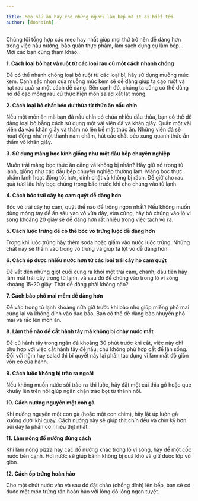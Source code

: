 ```yaml
---

title: Mẹo nấu ăn hay cho những người làm bếp mà ít ai biết tới
author: [doanbinh] 
---
```

Chúng tôi tổng hợp các mẹo hay nhất giúp mọi thứ trở nên dễ dàng hơn trong việc nấu nướng, bảo quản thực phẩm, làm sạch dụng cụ làm bếp… Mời các bạn cùng tham khảo.

**1. Cách loại bỏ hạt và ruột từ các loại rau củ một cách nhanh chóng**

Để có thể nhanh chóng loại bỏ ruột từ các loại bí, hãy sử dụng muỗng múc kem. Cạnh sắc nhọn của muỗng múc kem sẽ dễ dàng giúp ta cạo ruột và hạt rau quả ra một cách dễ dàng. Bên cạnh đó, chúng ta cũng có thể dùng nó để cạo mỏng rau củ thực hiện món salad xắt lát mỏng.

**2. Cách loại bỏ chất béo dư thừa từ thức ăn nấu chín**

Nếu một món ăn mà bạn đã nấu chín có chứa nhiều dầu thừa, bạn có thể dễ dàng loại bỏ bằng cách sử dụng một vài viên đá và khăn giấy. Quấn một vài viên đá vào khăn giấy và thấm nó lên bề mặt thức ăn. Những viên đá sẽ hoạt động như một thanh nam châm, hút các chất béo xung quanh thức ăn thấm vô khăn giấy.

**3. Sử dụng màng bọc kính giống như một đầu bếp chuyên nghiệp**

Muốn trải màng bọc thức ăn căng và không bị nhăn? Hãy giữ nó trong tủ lạnh, giống như các đầu bếp chuyên nghiệp thường làm. Màng bọc thực phẩm lạnh hoạt động tốt hơn, dính chặt và không bị rách. Để giữ cho rau quả tươi lâu hãy bọc chúng trong báo trước khi cho chúng vào tủ lạnh.

**4. Cách bóc trái cây họ cam quýt dễ dàng hơn**

Bóc vỏ trái cây họ cam, quýt thế nào để trông ngon nhất? Nếu không muốn dùng móng tay để ấn sâu vào vỏ vừa dày, vừa cứng, hãy bỏ chúng vào lò vi sóng khoảng 20 giây sẽ dễ dàng hơn rất nhiều trong việc tách vỏ ra.

**5. Cách luộc trứng để có thể bóc vỏ trứng luộc dễ dàng hơn**

Trong khi luộc trứng hãy thêm soda hoặc giấm vào nước luộc trứng. Những chất này sẽ thấm vào trong vỏ trứng và giúp ta lột vỏ dễ dàng hơn.

**6. Cách ép được nhiều nước hơn từ các loại trái cây họ cam quýt**

Để vắt đến những giọt cuối cùng ra khỏi một trái cam, chanh, đầu tiên hãy làm mát trái cây trong tủ lạnh, và sau đó để chúng vào trong lò vi sóng khoảng 15-20 giây. Thật dễ dàng phải không nào?

**7. Cách bào phô mai mềm dễ dàng hơn**

Để vào trong tủ lạnh khoảng nửa giờ trước khi bào nhỏ giúp miếng phô mai cứng lại và không dính vào dao bào. Bạn có thể dễ dàng bào nhuyễn phô mai và rắc lên món ăn.

**8. Làm thế nào để cắt hành tây mà không bị chảy nước mắt**

Để củ hành tây trong ngăn đá khoảng 30 phút trước khi cắt, việc này chỉ phù hợp với việc cắt hành tây để nấu; chứ không phù hợp cắt để lăn sống. Đối với nộm hay salad thì bí quyết này lại phản tác dụng vì làm mất độ giòn vốn có của hành.

**9. Cách luộc không bị trào ra ngoài**

Nếu không muốn nước sôi trào ra khi luộc, hãy đặt một cái thìa gỗ hoặc que khuấy lên trên nồi giúp ngăn chặn trào bọt từ thành nồi.

**10. Cách nướng nguyên một con gà**

Khi nướng nguyên một con gà (hoặc một con chim), hãy lật úp lườn gà xuống dưới khi quay. Cách nướng này sẽ giúp thịt chín đều và chín kỹ hơn bởi đây là phần có nhiều thịt nhất.

**11. Làm nóng đồ nướng đúng cách**

Khi làm nóng pizza hay các đồ nướng khác trong lò vi sóng, hãy để một cốc nước bên cạnh. Hơi nước sẽ giúp bánh không bị quá khô và giữ được lớp vỏ giòn.

**12. Cách ốp trứng hoàn hảo**

Cho một chút nước vào và sau đó đặt chảo (chống dính) lên bếp, bạn sẽ có được một món trứng rán hoàn hảo với lòng đỏ lỏng ngon tuyệt.